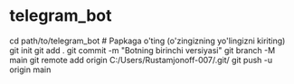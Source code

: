 # telegram_bot
cd path/to/telegram_bot  # Papkaga o'ting (o'zingizning yo'lingizni kiriting) git init git add . git commit -m "Botning birinchi versiyasi" git branch -M main git remote add origin C:/Users/Rustamjonoff-007/.git/
 git push -u origin main
